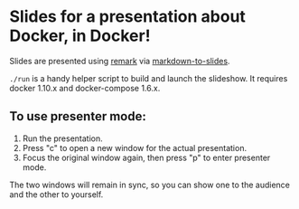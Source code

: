 # Slides for a presentation about Docker, in Docker!

Slides are presented using [remark](http://remarkjs.com/) via
[markdown-to-slides](https://www.npmjs.com/package/markdown-to-slides).

`./run` is a handy helper script to build and launch the slideshow. It requires
docker 1.10.x and docker-compose 1.6.x.

## To use presenter mode:

1. Run the presentation.
1. Press "c" to open a new window for the actual presentation.
1. Focus the original window again, then press "p" to enter presenter mode.

The two windows will remain in sync, so you can show one to the audience and
the other to yourself.
